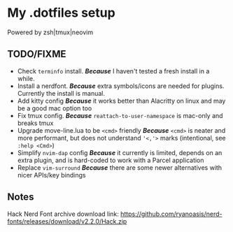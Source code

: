 # My .dotfiles setup

Powered by zsh|tmux|neovim

## TODO/FIXME

 * Check `terminfo` install. ___Because___ I haven't tested a fresh install in a while.
 * Install a nerdfont. ___Because___ extra symbols/icons are needed for plugins. Currently the install is manual.
 * Add kitty config ___Because___ it works better than Alacritty on linux and may be a good mac option too
 * Fix tmux config. ___Because___ `reattach-to-user-namespace` is mac-only and breaks tmux
 * Upgrade move-line.lua to be `<cmd>` friendly ___Because___ `<cmd>` is neater and more performant, but does not understand `'<,'>` marks (intentional, see `:help <Cmd>`)
 * Simplify `nvim-dap` config ___Because___ it currently is limited, depends on an extra plugin, and is hard-coded to work with a Parcel application
 * Replace `vim-surround` ___Because___ there are some newer alternatives with nicer APIs/key bindings

## Notes

Hack Nerd Font archive download link: https://github.com/ryanoasis/nerd-fonts/releases/download/v2.2.0/Hack.zip
